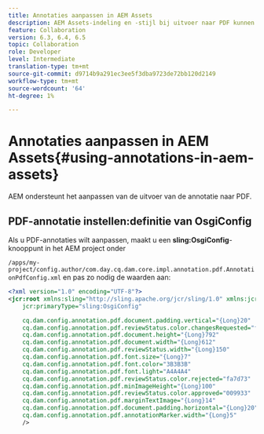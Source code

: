 ```yaml
---
title: Annotaties aanpassen in AEM Assets
description: AEM Assets-indeling en -stijl bij uitvoer naar PDF kunnen worden geconfigureerd door AEM ontwikkelaars.
feature: Collaboration
version: 6.3, 6.4, 6.5
topic: Collaboration
role: Developer
level: Intermediate
translation-type: tm+mt
source-git-commit: d9714b9a291ec3ee5f3dba9723de72bb120d2149
workflow-type: tm+mt
source-wordcount: '64'
ht-degree: 1%

---
```



# Annotaties aanpassen in AEM Assets{#using-annotations-in-aem-assets}

AEM ondersteunt het aanpassen van de uitvoer van de annotatie naar PDF.

## PDF-annotatie instellen:definitie van OsgiConfig

Als u PDF-annotaties wilt aanpassen, maakt u een **sling:OsgiConfig**-knooppunt in het AEM project onder

`/apps/my-project/config.author/com.day.cq.dam.core.impl.annotation.pdf.AnnotationPdfConfig.xml` en pas zo nodig de waarden aan:

```xml
<?xml version="1.0" encoding="UTF-8"?>
<jcr:root xmlns:sling="http://sling.apache.org/jcr/sling/1.0" xmlns:jcr="http://www.jcp.org/jcr/1.0"
    jcr:primaryType="sling:OsgiConfig"

    cq.dam.config.annotation.pdf.document.padding.vertical="{Long}20"
    cq.dam.config.annotation.pdf.reviewStatus.color.changesRequested="fad269"
    cq.dam.config.annotation.pdf.document.height="{Long}792"
    cq.dam.config.annotation.pdf.document.width="{Long}612"
    cq.dam.config.annotation.pdf.reviewStatus.width="{Long}150"
    cq.dam.config.annotation.pdf.font.size="{Long}7"
    cq.dam.config.annotation.pdf.font.color="3B3B3B"
    cq.dam.config.annotation.pdf.font.light="A4A4A4"
    cq.dam.config.annotation.pdf.reviewStatus.color.rejected="fa7d73"
    cq.dam.config.annotation.pdf.minImageHeight="{Long}100"
    cq.dam.config.annotation.pdf.reviewStatus.color.approved="009933"
    cq.dam.config.annotation.pdf.marginTextImage="{Long}14"
    cq.dam.config.annotation.pdf.document.padding.horizontal="{Long}20"
    cq.dam.config.annotation.pdf.annotationMarker.width="{Long}5"
    />
```
